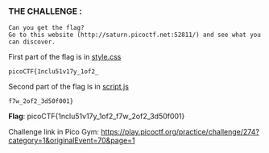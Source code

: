 ### THE CHALLENGE :

```
Can you get the flag?
Go to this website (http://saturn.picoctf.net:52811/) and see what you can discover.
```

First part of the flag is in [style.css](http://saturn.picoctf.net:52811/style.css)

``picoCTF{1nclu51v17y_1of2_``

Second part of the flag is in [script.js](http://saturn.picoctf.net:52811/script.js)

``f7w_2of2_3d50f001}``

**Flag**: picoCTF{1nclu51v17y_1of2_f7w_2of2_3d50f001}


Challenge link in Pico Gym: https://play.picoctf.org/practice/challenge/274?category=1&originalEvent=70&page=1

